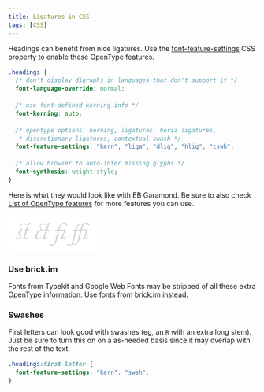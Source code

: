```yaml
---
title: Ligatures in CSS
tags: [CSS]
---
```


Headings can benefit from nice ligatures. Use the [font-feature-settings](https://developer.mozilla.org/en-US/docs/Web/CSS/font-feature-settings) CSS property to enable these OpenType features.

```css
.headings {
  /* don't display digraphs in languages that don't support it */
  font-language-override: normal;

  /* use font-defined kerning info */
  font-kerning: auto;

  /* opentype options: kerning, ligatures, horiz ligatures,
   * discretionary ligatures, contextual swash */
  font-feature-settings: "kern", "liga", "dlig", "hlig", "cswh";

  /* allow browser to auto-infer missing glyphs */
  font-synthesis: weight style;
}
```

Here is what they would look like with EB Garamond. Be sure to also check [List of OpenType features](http://en.wikipedia.org/wiki/List_of_typographic_features) for more features you can use.

![](images/ligatures.png)

### Use brick.im
Fonts from Typekit and Google Web Fonts may be stripped of all these extra OpenType information. Use fonts from [brick.im](http://brick.im/) instead.

### Swashes
First letters can look good with swashes (eg, an `R` with an extra long stem). Just be sure to turn this on on a as-needed basis since it may overlap with the rest of the text.

```css
.headings:first-letter {
  font-feature-settings: "kern", "swsh";
}
```
